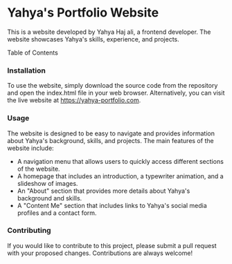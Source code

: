 # Yahya's Portfolio Website

This is a website developed by Yahya Haj ali, a frontend developer. The website showcases Yahya's skills, experience, and projects.

Table of Contents

### Installation

To use the website, simply download the source code from the repository and open the index.html file in your web browser. Alternatively, you can visit the live website at https://yahya-portfolio.com.

### Usage

The website is designed to be easy to navigate and provides information about Yahya's background, skills, and projects. The main features of the website include:

- A navigation menu that allows users to quickly access different sections of the website.
- A homepage that includes an introduction, a typewriter animation, and a slideshow of images.
- An "About" section that provides more details about Yahya's background and skills.
- A "Content Me" section that includes links to Yahya's social media profiles and a contact form.
### Contributing

If you would like to contribute to this project, please submit a pull request with your proposed changes. Contributions are always welcome!

